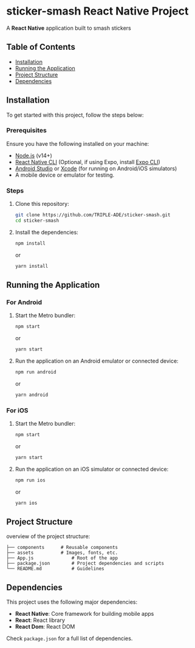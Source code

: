 # sticker-smash React Native Project
 
A **React Native** application built to smash stickers

## Table of Contents

- [Installation](#installation)
- [Running the Application](#running-the-application)
- [Project Structure](#project-structure)
- [Dependencies](#dependencies)

## Installation

To get started with this project, follow the steps below:

### Prerequisites

Ensure you have the following installed on your machine:

- [Node.js](https://nodejs.org/) (v14+)
- [React Native CLI](https://reactnative.dev/docs/environment-setup) (Optional, if using Expo, install [Expo CLI](https://docs.expo.dev/get-started/installation/))
- [Android Studio](https://developer.android.com/studio) or [Xcode](https://developer.apple.com/xcode/) (for running on Android/iOS simulators)
- A mobile device or emulator for testing.

### Steps

1. Clone this repository:

   ```bash
   git clone https://github.com/TRIPLE-ADE/sticker-smash.git
   cd sticker-smash
   ```

2. Install the dependencies:

   ```bash
   npm install
   ```

   or

   ```bash
   yarn install
   ```

## Running the Application

### For Android

1. Start the Metro bundler:

   ```bash
   npm start
   ```

   or

   ```bash
   yarn start
   ```

2. Run the application on an Android emulator or connected device:

   ```bash
   npm run android
   ```

   or

   ```bash
   yarn android
   ```

### For iOS

1. Start the Metro bundler:

   ```bash
   npm start
   ```

   or

   ```bash
   yarn start
   ```

2. Run the application on an iOS simulator or connected device:

   ```bash
   npm run ios
   ```

   or

   ```bash
   yarn ios
   ```

## Project Structure

overview of the project structure:

```
├── components      # Reusable components
├── assets          # Images, fonts, etc.
├── App.js              # Root of the app
├── package.json        # Project dependencies and scripts
└── README.md           # Guidelines
```

## Dependencies

This project uses the following major dependencies:

- **React Native**: Core framework for building mobile apps
- **React**: React library
- **React Dom**: React DOM

Check `package.json` for a full list of dependencies.

